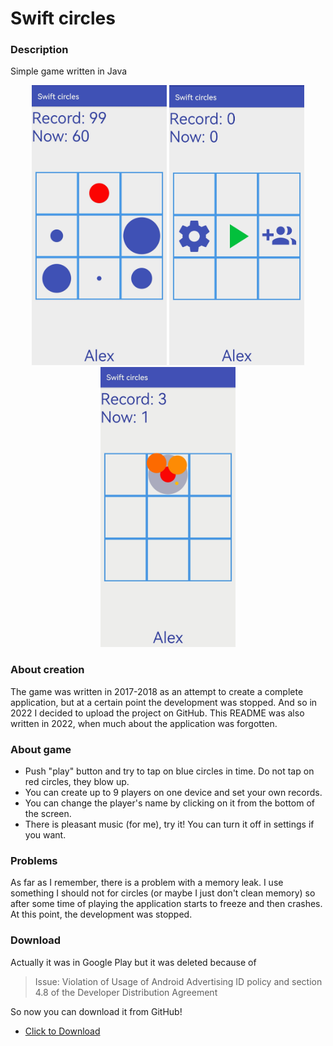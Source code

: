 # Swift circles

### Description 

Simple game written in Java
<p align="center">
  <img src="Screenshot_2.jpg" width="216" height="448"/>
  <img src="Screenshot_1.jpg" width="216" height="448"/>
  <img src="Screenshot_3.jpg" width="216" height="448"/>
</p>

### About creation
The game was written in 2017-2018 as an attempt to create a complete application, but at a certain point the development was stopped. And so in 2022 I decided to upload the project on GitHub. This README was also written in 2022, when much about the application was forgotten.

### About game
+ Push "play" button and try to tap on blue circles in time. Do not tap on red circles, they blow up.
+ You can create up to 9 players on one device and set your own records.
+ You can change the player's name by clicking on it from the bottom of the screen.
+ There is pleasant music (for me), try it! You can turn it off in settings if you want.

### Problems
As far as I remember, there is a problem with a memory leak. I use something I should not for circles (or maybe I just don't clean memory) so after some time of playing the application starts to freeze and then crashes. At this point, the development was stopped.

### Download
Actually it was in Google Play but it was deleted because of 
> Issue: Violation of Usage of Android Advertising ID policy and section 4.8 of the Developer Distribution Agreement

So now you can download it from GitHub!

+ <a href="./app/release/app-release.apk" download> Click to Download</a>
